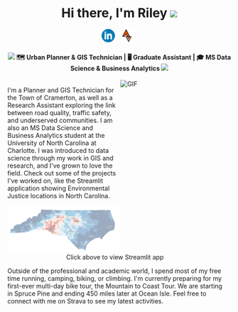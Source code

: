 <div align="center">
   <h1>Hi there, I'm Riley <img src="https://media.giphy.com/media/hvRJCLFzcasrR4ia7z/giphy.gif" width="25px"> </h1>
</div>

<p align='center'>
   <a href="https://www.linkedin.com/in/riley-leprell/"><img height="30" src="https://github.com/RileyLePrell/RileyLePrell/blob/main/Media/Linkedin.png"></a>&nbsp;&nbsp;
   <a href="https://www.strava.com/athletes/17623408"><img height="30" src="https://github.com/RileyLePrell/RileyLePrell/blob/main/Media/Strava.png"></a>&nbsp;&nbsp;
</p>
<div align="center">
   <h4><img src="https://i.giphy.com/media/v1.Y2lkPTc5MGI3NjExdDc1c2p1NmRocmJ2aDlobGhmcGpleHJ5ZDEyNzhvZHdnbXJ6ZXRmcCZlcD12MV9pbnRlcm5naWZfYnlfaWQmY3Q9Zw/y93slPbDMdeXJQONHa/giphy.gif" width="30"> 🗺️ Urban Planner & GIS Technician | 🖥️ Graduate Assistant | 🎓 MS Data Science & Business Analytics <img src="https://i.giphy.com/media/v1.Y2lkPTc5MGI3NjExdDc1c2p1NmRocmJ2aDlobGhmcGpleHJ5ZDEyNzhvZHdnbXJ6ZXRmcCZlcD12MV9pbnRlcm5naWZfYnlfaWQmY3Q9Zw/y93slPbDMdeXJQONHa/giphy.gif" width="30"></h3>
</div>

<div style="display: flex; max-width: 800px; margin: auto; align-items: flex-start;">
   <div style="flex: 7; padding-right: 20px;">
     <img align="right" height="370" width="230px" alt="GIF" src="https://github.com/RileyLePrell/RileyLePrell/blob/main/Media/Swing.gif" />
      <p>
         I'm a Planner and GIS Technician for the Town of Cramerton, as well as a Research Assistant exploring the link between road quality, traffic safety, and underserved communities. I am also an MS Data Science and Business Analytics student at the University of North Carolina at Charlotte. I was introduced to data science through my work in GIS and research, and I've grown to love the field. Check out some of the projects I've worked on, like the Streamlit application showing Environmental Justice locations in North Carolina. 
      </p>
      <p align="center">
         <a href="https://environmentaljustice.streamlit.app/">
            <img src="https://github.com/RileyLePrell/RileyLePrell/blob/main/Media/NC.png" width="250">
         </a>
         <br>
         Click above to view Streamlit app
      </p>
      <p>
         Outside of the professional and academic world, I spend most of my free time running, camping, biking, or climbing. I'm currently preparing for my first-ever multi-day bike tour, the Mountain to Coast Tour. We are starting in Spruce Pine and ending 450 miles later at Ocean Isle. Feel free to connect with me on Strava to see my latest activities.
      </p>
  
